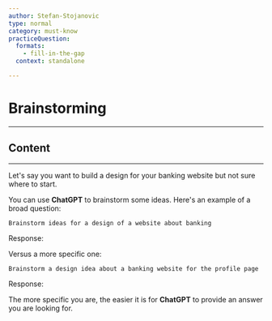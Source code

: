 ```yaml
---
author: Stefan-Stojanovic
type: normal
category: must-know
practiceQuestion:
  formats:
    - fill-in-the-gap
  context: standalone

---
```


# Brainstorming

---

## Content

---

Let's say you want to build a design for your banking website but not sure where to start.

You can use **ChatGPT** to brainstorm some ideas. Here's an example of a broad question:
```plain-text
Brainstorm ideas for a design of a website about banking
```

Response:
![]()

Versus a more specific one:
```plain-text
Brainstorm a design idea about a banking website for the profile page
```

Response:


The more specific you are, the easier it is for **ChatGPT** to provide an answer you are looking for.